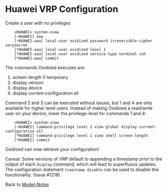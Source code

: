 # Huawei VRP Configuration

Create a user with no privileges

```text
    <HUAWEI> system-view
    [~HUAWEI] aaa
    [~HUAWEI-aaa] local-user oxidized password irreversible-cipher verysecret
    [*HUAWEI-aaa] local-user oxidized level 1
    [*HUAWEI-aaa] local-user oxidized service-type terminal ssh
    [*HUAWEI-aaa] commit
```

The commands Oxidized executes are:

1. screen-length 0 temporary
2. display version
3. display device
4. display current-configuration all

Command 2 and 3 can be executed without issues, but 1 and 4 are only available for higher level users. Instead of making Oxidized a read/write user on your device, lower the privilege-level for commands 1 and 4:

```text
    <HUAWEI> system-view
    [~HUAWEI] command-privilege level 1 view global display current-configuration all
    [*HUAWEI] command-privilege level 1 view shell screen-length
    [*HUAWEI] commit
```

Oxidized can now retrieve your configuration!

Caveat: Some versions of VRP default to appending a timestamp prior to the output of each `display` command, which will lead to superfluous updates. The configuration statement `timestamp disable` can be used to disable this functionality. (Issue #1218)

Back to [Model-Notes](README.md)
